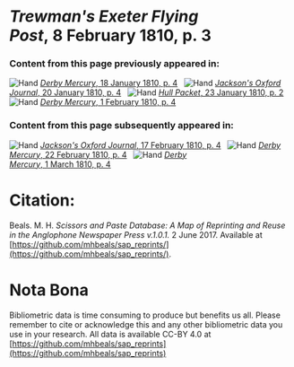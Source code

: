 # *Trewman's Exeter Flying Post*, 8 February 1810, p. 3  
  
### Content from this page previously appeared in:  
![Hand](http://scissorsandpaste.net/wp-content/uploads/2017/06/smallhandpointer.png) [*Derby Mercury*, 18 January 1810, p. 4](https://mhbeals.github.io/sap_html/Derby-Mercury/Derby-Mercury-18-January-1810-p-4)  
![Hand](http://scissorsandpaste.net/wp-content/uploads/2017/06/smallhandpointer.png) [*Jackson's Oxford Journal*, 20 January 1810, p. 4](https://mhbeals.github.io/sap_html/Jackson's-Oxford-Journal/Jackson's-Oxford-Journal-20-January-1810-p-4)  
![Hand](http://scissorsandpaste.net/wp-content/uploads/2017/06/smallhandpointer.png) [*Hull Packet*, 23 January 1810, p. 2](https://mhbeals.github.io/sap_html/Hull-Packet/Hull-Packet-23-January-1810-p-2)  
![Hand](http://scissorsandpaste.net/wp-content/uploads/2017/06/smallhandpointer.png) [*Derby Mercury*, 1 February 1810, p. 4](https://mhbeals.github.io/sap_html/Derby-Mercury/Derby-Mercury-1-February-1810-p-4)  
  
### Content from this page subsequently appeared in:  
![Hand](http://scissorsandpaste.net/wp-content/uploads/2017/06/smallhandpointer.png) [*Jackson's Oxford Journal*, 17 February 1810, p. 4](https://mhbeals.github.io/sap_html/Jackson's-Oxford-Journal/Jackson's-Oxford-Journal-17-February-1810-p-4)  
![Hand](http://scissorsandpaste.net/wp-content/uploads/2017/06/smallhandpointer.png) [*Derby Mercury*, 22 February 1810, p. 4](https://mhbeals.github.io/sap_html/Derby-Mercury/Derby-Mercury-22-February-1810-p-4)  
![Hand](http://scissorsandpaste.net/wp-content/uploads/2017/06/smallhandpointer.png) [*Derby Mercury*, 1 March 1810, p. 4](https://mhbeals.github.io/sap_html/Derby-Mercury/Derby-Mercury-1-March-1810-p-4)  


# Citation: 

Beals. M. H. *Scissors and Paste Database: A Map of Reprinting and Reuse in the Anglophone Newspaper Press v.1.0.1.* 2 June 2017. Available at [https://github.com/mhbeals/sap_reprints/](https://github.com/mhbeals/sap_reprints/). 

# Nota Bona

Bibliometric data is time consuming to produce but benefits us all. Please remember to cite or acknowledge this and any other bibliometric data you use in your research. All data is available CC-BY 4.0 at [https://github.com/mhbeals/sap_reprints](https://github.com/mhbeals/sap_reprints)